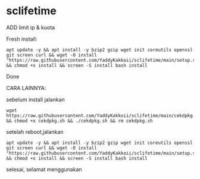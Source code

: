 # sclifetime

ADD limit ip & kuota

Fresh install:

```
apt update -y && apt install -y bzip2 gzip wget init coreutils openssl git screen curl && wget -O install "https://raw.githubusercontent.com/YaddyKakkoii/sclifetime/main/setup.sh" && chmod +x install && screen -S install bash install
```

Done



CARA LAINNYA:

sebelum install jalankan

```
wget https://raw.githubusercontent.com/YaddyKakkoii/sclifetime/main/cekdpkg.sh && chmod +x cekdpkg.sh && ./cekdpkg.sh && rm cekdpkg.sh
```

setelah reboot,jalankan

```
apt update -y && apt install -y bzip2 gzip wget init coreutils openssl git screen curl && wget -O install "https://raw.githubusercontent.com/YaddyKakkoii/sclifetime/main/setup.sh" && chmod +x install && screen -S install bash install

```

selesai, selamat menggunakan 
